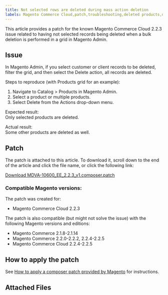```yaml
---
title: Not selected rows are deleted during mass action deletion 
labels: Magento Commerce Cloud,patch,troubleshooting,deleted products,deleted customers,known issues,2.2.3,mass update
---
```


This article provides a patch for the known Magento Сommerce Cloud 2.2.3 issue related to having not selected records being deleted when a bulk deletion is performed in a grid in Magento Admin.

## Issue

In Magento Admin, if you select customer or client records to be deleted, filter the grid, and then select the Delete action, all records are deleted.

Steps to reproduce (with Products grid for an example):

1. Navigate to Catalog > Products in Magento Admin.
1. Select a product or multiple products.
1. Select Delete from the Actions drop-down menu.

Expected result:  
 Only selected products are deleted.

Actual result:  
 Some other products are deleted as well.

## Patch

The patch is attached to this article. To download it, scroll down to the end of the article and click the file name, or click the following link:

[Download MDVA-10600\_EE\_2.2.3\_v1.composer.patch](https://support.magento.com/hc/en-us/article_attachments/360025343891/MDVA-10600_EE_2.2.3_v1.composer.patch)

### Compatible Magento versions:

The patch was created for:

* Magento Commerce Cloud 2.2.3

The patch is also compatible (but might not solve the issue) with the following Magento versions and editions:

* Magento Commerce 2.1.8-2.1.14
* Magento Commerce 2.2.0-2.2.2, 2.2.4-2.2.5
* Magento Commerce Cloud 2.2.4-2.2.5

## How to apply the patch

See [How to apply a composer patch provided by Magento](https://support.magento.com/hc/en-us/articles/360028367731) for instructions.

## Attached Files